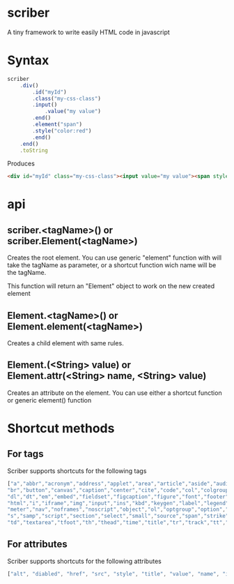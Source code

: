 # scriber
A tiny framework to write easily HTML code in javascript

# Syntax
```Javascript
scriber
	.div()
		.id("myId")
		.class("my-css-class")
		.input()
			.value("my value")
		.end()
		.element("span")
		.style("color:red")
		.end()
	.end()
	.toString

```

Produces

```html
<div id="myId" class="my-css-class"><input value="my value"><span style="color:red"></span></div>
```

# api
## scriber.&lt;tagName&gt;() or scriber.Element(&lt;tagName&gt;)
Creates the root element. You can use generic "element" function with will take the tagName as parameter, or a shortcut function wich name will be the tagName.

This function will return an "Element" object to work on the new created element

## Element.&lt;tagName&gt;() or Element.element(&lt;tagName&gt;)
Creates a child element with same rules.

## Element.<attributeName>(&lt;String&gt; value) or Element.attr(&lt;String&gt; name, &lt;String&gt; value)
Creates an attribute on the element. You can use either a shortcut function or generic element() function

# Shortcut methods
## For tags
Scriber supports shortcuts for the following tags
```Javascript
["a","abbr","acronym","address","applet","area","article","aside","audio","b","base","basefont","bdi","bdo","big","blockquote","body",
"br","button","canvas","caption","center","cite","code","col","colgroup","datalist","dd","del","details","dfn","dialog","dir","div",
"dl","dt","em","embed","fieldset","figcaption","figure","font","footer","form","frame","frameset","h1",- "h6","head","header","hr",
"html","i","iframe","img","input","ins","kbd","keygen","label","legend","li","link","main","map","mark","menu","menuitem","meta",
"meter","nav","noframes","noscript","object","ol","optgroup","option","output","p","param","pre","progress","q","rp","rt","ruby",
"s","samp","script","section","select","small","source","span","strike","strong","style","sub","summary","sup","table","tbody",
"td","textarea","tfoot","th","thead","time","title","tr","track","tt","u","ul","var","video","wbr"]
```
## For attributes
Scriber supports shortcuts for the following attributes
```Javascript
["alt", "diabled", "href", "src", "style", "title", "value", "name", "id", "class"]
```